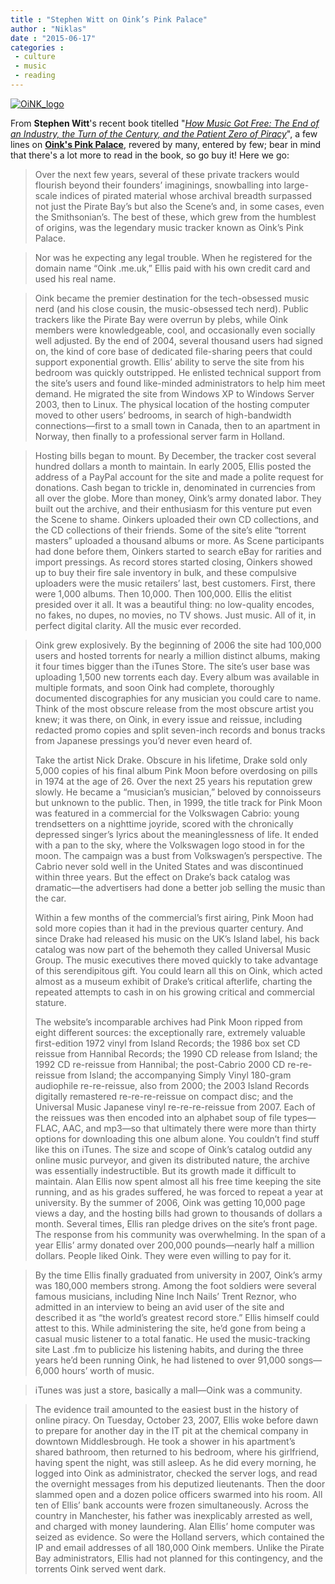 ```yaml
---
title : "Stephen Witt on Oink’s Pink Palace"
author : "Niklas"
date : "2015-06-17"
categories : 
 - culture
 - music
 - reading
---
```


[![OiNK_logo](https://niklasblog.com/wp-content/OiNK_logo.png)](https://niklasblog.com/wp-content/OiNK_logo.png)

From **Stephen Witt**'s recent book titelled "_[How Music Got Free: The End of an Industry, the Turn of the Century, and the Patient Zero of Piracy](https://www.goodreads.com/book/show/23398715-how-music-got-free)_", a few lines on **[Oink's Pink Palace](https://en.wikipedia.org/wiki/Oink's_Pink_Palace)**, revered by many, entered by few; bear in mind that there's a lot more to read in the book, so go buy it! Here we go:

> Over the next few years, several of these private trackers would flourish beyond their founders’ imaginings, snowballing into large-scale indices of pirated material whose archival breadth surpassed not just the Pirate Bay’s but also the Scene’s and, in some cases, even the Smithsonian’s. The best of these, which grew from the humblest of origins, was the legendary music tracker known as Oink’s Pink Palace.

> Nor was he expecting any legal trouble. When he registered for the domain name “Oink .me.uk,” Ellis paid with his own credit card and used his real name.

> Oink became the premier destination for the tech-obsessed music nerd (and his close cousin, the music-obsessed tech nerd). Public trackers like the Pirate Bay were overrun by plebs, while Oink members were knowledgeable, cool, and occasionally even socially well adjusted. By the end of 2004, several thousand users had signed on, the kind of core base of dedicated file-sharing peers that could support exponential growth. Ellis’ ability to serve the site from his bedroom was quickly outstripped. He enlisted technical support from the site’s users and found like-minded administrators to help him meet demand. He migrated the site from Windows XP to Windows Server 2003, then to Linux. The physical location of the hosting computer moved to other users’ bedrooms, in search of high-bandwidth connections—first to a small town in Canada, then to an apartment in Norway, then finally to a professional server farm in Holland.

> Hosting bills began to mount. By December, the tracker cost several hundred dollars a month to maintain. In early 2005, Ellis posted the address of a PayPal account for the site and made a polite request for donations. Cash began to trickle in, denominated in currencies from all over the globe. More than money, Oink’s army donated labor. They built out the archive, and their enthusiasm for this venture put even the Scene to shame. Oinkers uploaded their own CD collections, and the CD collections of their friends. Some of the site’s elite “torrent masters” uploaded a thousand albums or more. As Scene participants had done before them, Oinkers started to search eBay for rarities and import pressings. As record stores started closing, Oinkers showed up to buy their fire sale inventory in bulk, and these compulsive uploaders were the music retailers’ last, best customers. First, there were 1,000 albums. Then 10,000. Then 100,000. Ellis the elitist presided over it all. It was a beautiful thing: no low-quality encodes, no fakes, no dupes, no movies, no TV shows. Just music. All of it, in perfect digital clarity. All the music ever recorded.

> Oink grew explosively. By the beginning of 2006 the site had 100,000 users and hosted torrents for nearly a million distinct albums, making it four times bigger than the iTunes Store. The site’s user base was uploading 1,500 new torrents each day. Every album was available in multiple formats, and soon Oink had complete, thoroughly documented discographies for any musician you could care to name. Think of the most obscure release from the most obscure artist you knew; it was there, on Oink, in every issue and reissue, including redacted promo copies and split seven-inch records and bonus tracks from Japanese pressings you’d never even heard of.
> 
> Take the artist Nick Drake. Obscure in his lifetime, Drake sold only 5,000 copies of his final album Pink Moon before overdosing on pills in 1974 at the age of 26. Over the next 25 years his reputation grew slowly. He became a “musician’s musician,” beloved by connoisseurs but unknown to the public. Then, in 1999, the title track for Pink Moon was featured in a commercial for the Volkswagen Cabrio: young trendsetters on a nighttime joyride, scored with the chronically depressed singer’s lyrics about the meaninglessness of life. It ended with a pan to the sky, where the Volkswagen logo stood in for the moon. The campaign was a bust from Volkswagen’s perspective. The Cabrio never sold well in the United States and was discontinued within three years. But the effect on Drake’s back catalog was dramatic—the advertisers had done a better job selling the music than the car.
> 
> Within a few months of the commercial’s first airing, Pink Moon had sold more copies than it had in the previous quarter century. And since Drake had released his music on the UK’s Island label, his back catalog was now part of the behemoth they called Universal Music Group. The music executives there moved quickly to take advantage of this serendipitous gift. You could learn all this on Oink, which acted almost as a museum exhibit of Drake’s critical afterlife, charting the repeated attempts to cash in on his growing critical and commercial stature.
> 
> The website’s incomparable archives had Pink Moon ripped from eight different sources: the exceptionally rare, extremely valuable first-edition 1972 vinyl from Island Records; the 1986 box set CD reissue from Hannibal Records; the 1990 CD release from Island; the 1992 CD re-reissue from Hannibal; the post-Cabrio 2000 CD re-re-reissue from Island; the accompanying Simply Vinyl 180-gram audiophile re-re-reissue, also from 2000; the 2003 Island Records digitally remastered re-re-re-reissue on compact disc; and the Universal Music Japanese vinyl re-re-re-reissue from 2007. Each of the reissues was then encoded into an alphabet soup of file types—FLAC, AAC, and mp3—so that ultimately there were more than thirty options for downloading this one album alone. You couldn’t find stuff like this on iTunes. The size and scope of Oink’s catalog outdid any online music purveyor, and given its distributed nature, the archive was essentially indestructible. But its growth made it difficult to maintain. Alan Ellis now spent almost all his free time keeping the site running, and as his grades suffered, he was forced to repeat a year at university. By the summer of 2006, Oink was getting 10,000 page views a day, and the hosting bills had grown to thousands of dollars a month. Several times, Ellis ran pledge drives on the site’s front page. The response from his community was overwhelming. In the span of a year Ellis’ army donated over 200,000 pounds—nearly half a million dollars. People liked Oink. They were even willing to pay for it.

> By the time Ellis finally graduated from university in 2007, Oink’s army was 180,000 members strong. Among the foot soldiers were several famous musicians, including Nine Inch Nails’ Trent Reznor, who admitted in an interview to being an avid user of the site and described it as “the world’s greatest record store.” Ellis himself could attest to this. While administering the site, he’d gone from being a casual music listener to a total fanatic. He used the music-tracking site Last .fm to publicize his listening habits, and during the three years he’d been running Oink, he had listened to over 91,000 songs—6,000 hours’ worth of music.

> iTunes was just a store, basically a mall—Oink was a community.

> The evidence trail amounted to the easiest bust in the history of online piracy. On Tuesday, October 23, 2007, Ellis woke before dawn to prepare for another day in the IT pit at the chemical company in downtown Middlesbrough. He took a shower in his apartment’s shared bathroom, then returned to his bedroom, where his girlfriend, having spent the night, was still asleep. As he did every morning, he logged into Oink as administrator, checked the server logs, and read the overnight messages from his deputized lieutenants. Then the door slammed open and a dozen police officers swarmed into his room. All ten of Ellis’ bank accounts were frozen simultaneously. Across the country in Manchester, his father was inexplicably arrested as well, and charged with money laundering. Alan Ellis’ home computer was seized as evidence. So were the Holland servers, which contained the IP and email addresses of all 180,000 Oink members. Unlike the Pirate Bay administrators, Ellis had not planned for this contingency, and the torrents Oink served went dark.
